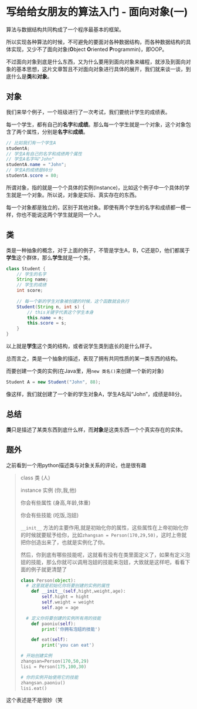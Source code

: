 # 写给给女朋友的算法入门 - 面向对象(一)

算法与数据结构共同构成了一个程序最基本的框架。

所以实现各种算法的时候，不可避免的要面对各种数据结构，而各种数据结构的具体实现，又少不了面向对象(**O**bject **O**riented **P**rogrammin)，即OOP。

不过面向对象到底是什么东西，又为什么要用到面向对象来编程，就涉及到面向对象的基本思想，这片文章暂且不对面向对象进行具体的展开，我们就来谈一谈，到底什么是**类**和**对象**。

## 对象

我们来举个例子，一个班级进行了一次考试，我们要统计学生的成绩表。

每一个学生，都有自己的**名字**和**成绩**。那么每一个学生就是一个对象，这个对象包含了两个属性，分别是**名字**和**成绩**。

```java
// 比如我们有一个学生A
studentA;
// 学生A有自己的名字和成绩两个属性
// 学生A名字叫"John"
studentA.name = "John";
// 学生A的成绩是80分
studentA.score = 80;
```

所谓对象，指的就是一个个具体的实例(Instance)，比如这个例子中一个具体的学生就是一个对象。所以说，对象是实际、真实存在的东西。

每一个对象都是独立的，区别于其他对象。即使有两个学生的名字和成绩都一模一样，你也不能说这两个学生就是同一个人。

## 类

类是一种抽象的概念，对于上面的例子，不管是学生A，B，C还是D，他们都属于**学生**这个群体，那么**学生**就是一个类。

```java
class Student {
    // 学生的名字
    String name;
    // 学生的成绩
    int score;
    
    // 每一个新的学生对象被创建的时候，这个函数就会执行
    Student(String n, int s) {
        // this关键字代表这个学生本身
        this.name = n;
        this.score = s;
    }
}
```

以上就是**学生**这个类的结构，或者说学生类到底长的是什么样子。

总而言之，类是一个抽象的描述，表现了拥有共同性质的某一类东西的结构。

而要创建一个类的实例(在Java里，用`new 类名()`来创建一个新的对象)

```java
Student A = new Student("John", 88);
```

像这样，我们就创建了一个新的学生对象A，学生A名叫“John”，成绩是88分。

## 总结

**类**只是描述了某类东西到底什么样，而**对象**是这类东西一个个真实存在的实体。

## 题外

之前看到一个用python描述类与对象关系的评论，也是很有趣

> class	类		(人)
>
> instance 实例	(你,我,他)
>
> 你会有些属性		(身高,年龄,体重)
>
> 你会有些技能		(吃饭,泡妞)
>
> `__init__` 方法的主要作用,就是初始化你的属性，这些属性在上帝初始化你的时候就要赋予给你，比如`zhangsan = Person(170,29,50)`，这时上帝就把你创造出来了，也就是实例化了你。
>
> 然后，你到底有哪些技能呢，这就看有没有在类里面定义了，如果有定义泡妞的技能，那么你就可以调用泡妞的技能来泡妞，大致就是这样吧，看看下面的例子就更清楚了
>
> ```python
> class Person(object):
> 	# 这里就是初始化你将要创建的实例的属性
>     def __init__(self,hight,weight,age):
>         self.hight = hight
>         self.weight = weight
>         self.age = age
> 
> 	# 定义你将要创建的实例所有用的技能
>     def paoniu(self):
>         print('你拥有泡妞的技能')
> 
>     def eat(self):
>         print('you can eat')
> 
> # 开始创建实例
> zhangsan=Person(170,50,29)
> lisi = Person(175,100,30)
> 
> # 你的实例开始使用它的技能
> zhangsan.paoniu()
> lisi.eat()
> ```

这个表述是不是很妙（笑